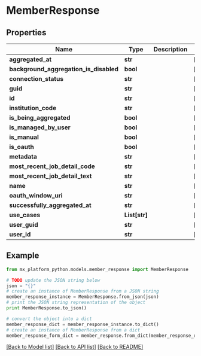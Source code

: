 # MemberResponse


## Properties
Name | Type | Description | Notes
------------ | ------------- | ------------- | -------------
**aggregated_at** | **str** |  | [optional] 
**background_aggregation_is_disabled** | **bool** |  | [optional] 
**connection_status** | **str** |  | [optional] 
**guid** | **str** |  | [optional] 
**id** | **str** |  | [optional] 
**institution_code** | **str** |  | [optional] 
**is_being_aggregated** | **bool** |  | [optional] 
**is_managed_by_user** | **bool** |  | [optional] 
**is_manual** | **bool** |  | [optional] 
**is_oauth** | **bool** |  | [optional] 
**metadata** | **str** |  | [optional] 
**most_recent_job_detail_code** | **str** |  | [optional] 
**most_recent_job_detail_text** | **str** |  | [optional] 
**name** | **str** |  | [optional] 
**oauth_window_uri** | **str** |  | [optional] 
**successfully_aggregated_at** | **str** |  | [optional] 
**use_cases** | **List[str]** |  | [optional] 
**user_guid** | **str** |  | [optional] 
**user_id** | **str** |  | [optional] 

## Example

```python
from mx_platform_python.models.member_response import MemberResponse

# TODO update the JSON string below
json = "{}"
# create an instance of MemberResponse from a JSON string
member_response_instance = MemberResponse.from_json(json)
# print the JSON string representation of the object
print MemberResponse.to_json()

# convert the object into a dict
member_response_dict = member_response_instance.to_dict()
# create an instance of MemberResponse from a dict
member_response_form_dict = member_response.from_dict(member_response_dict)
```
[[Back to Model list]](../README.md#documentation-for-models) [[Back to API list]](../README.md#documentation-for-api-endpoints) [[Back to README]](../README.md)


